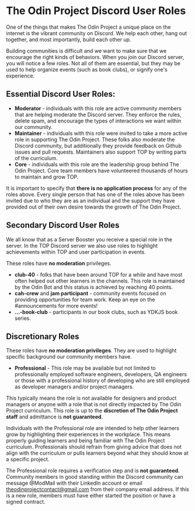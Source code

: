# The Odin Project Discord User Roles

One of the things that makes The Odin Project a unique place on the internet is the vibrant community on Discord. We help each other, hang out together, and most importantly, build each other up. 

Building communities is difficult and we want to make sure that we encourage the right kinds of behaviors. When you join our Discord server, you will notice a few roles. Not all of them are essential, but they may be used to help organize events (such as book clubs), or signify one's experience. 

## Essential Discord User Roles:

- **Moderator** - individuals with this role are active community members that are helping moderate the Discord server. They enforce the rules, delete spam, and encourage the types of interactions we want within our community. 
- **Maintainer** - individuals with this role were invited to take a more active role in supporting The Odin Project. These folks also moderate the Discord community, but additionally they provide feedback on Github issues and pull requests. Maintainers also support TOP by writing parts of the curriculum.
- **Core** - individuals with this role are the leadership group behind The Odin Project. Core team members have volunteered thousands of hours to maintain and grow TOP. 

It is important to specify that **there is no application process** for any of the roles above. Every single person that has one of the roles above has been invited due to who they are as an individual and the support they have provided out of their own desire towards the growth of The Odin Project. 


## Secondary Discord User Roles

We all know that as a Server Booster you receive a special role in the server. In the TOP Discord server we also use roles to highlight achievements within TOP and user participation in events. 

These roles have **no moderation** privileges.

- **club-40** - folks that have been around TOP for a while and have most often helped out other learners in the channels. This role is maintained by the Odin Bot and this status is achieved by reaching 40 points. 
- **cah-crew** and **jam participant** - community events focused on providing opportunities for team work. Keep an eye on the #announcements for more events!
- **...-book-club** - participants in our book clubs, such as YDKJS book series. 


## Discretionary Roles
These roles have **no moderation privileges**. They are used to highlight specific background our community members have. 


- **Professional** - This role may be available but not limited to professionally employed software engineers, developers, QA engineers or those with a professional history of developing who are still employed as developer managers and/or project managers. 

This typically means the role is not available for designers and product managers or anyone with a role that is not directly impacted by The Odin Project curriculum. This role is up to the **discretion of The Odin Project staff** and admittance is **not guaranteed**. 

Individuals with the Professional role are intended to help other learners grow by highlighting their experiences in the workplace. This means properly guiding learners and being familiar with The Odin Project curriculum. Professionals should refrain from giving advice that does not align with the curriculum or pulls learners beyond what they should know at a specific project.

The Professional role requires a verification step and is **not guaranteed**. Community members in good standing within the Discord community can message @ModMail with their LinkedIn account or email theodinprojectcontact@gmail.com from their company email address. If this is a new role, members must have either started the position or have a signed contract.
